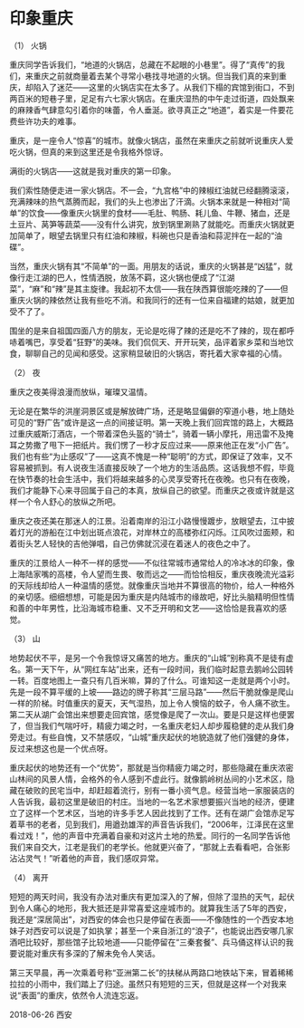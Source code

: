 # 印象重庆

（1） 火锅

重庆同学告诉我们，“地道的火锅店，总藏在不起眼的小巷里”。得了“真传”的我们，来重庆之前就商量着去某个寻常小巷找寻地道的火锅。但当我们真的来到重庆，却陷入了迷茫——这里的火锅店实在太多了。从我们下榻的宾馆到街口，不到两百米的短巷子里，足足有六七家火锅店。在重庆湿热的中午走过街道，四处飘来的麻辣香气肆意勾引着你的味蕾，令人垂涎。欲寻真正之“地道”，着实是一件要花费些许功夫的难事。

重庆，是一座令人“惊喜”的城市。就像火锅店，虽然在来重庆之前就听说重庆人爱吃火锅，但真的来到这里还是令我格外惊讶。

满街的火锅店——这就是我对重庆的第一印象。

我们索性随便走进一家火锅店。不一会，“九宫格”中的辣椒红油就已经翻腾滚滚，充满辣味的热气蒸腾而起，我们的头上也渗出了汗滴。火锅本来就是一种相对“简单”的饮食——像重庆火锅里的食材——毛肚、鸭肠、耗儿鱼、牛鞭、猪血，还是土豆片、莴笋等蔬菜——没有什么讲究，放到锅里涮熟了就能吃。而重庆火锅就更加简单了，眼望去锅里只有红油和辣椒，料碗也只是香油和蒜泥拌在一起的“油碟”。

当然，重庆火锅有其“不简单”的一面。用朋友的话说，重庆的火锅甚是“凶猛”，就像行走江湖的巴人，性情洒脱，放荡不羁，这火锅也便成了“江湖菜”，“麻”和“辣”是其主旋律。我起初不太信——我在陕西算很能吃辣的了——但重庆火锅的辣依然让我有些吃不消。和我同行的还有一位来自福建的姑娘，就更加受不了了。

围坐的是来自祖国四面八方的朋友，无论是吃得了辣的还是吃不了辣的，现在都呼哧着嘴巴，享受着“狂野”的美味。我们侃侃天、开开玩笑，品评着家乡菜和当地饮食，聊聊自己的见闻和感受。这家稍显破旧的火锅店，寄托着大家幸福的心情。

（2） 夜

重庆之夜美得浪漫而放纵，璀璨又温情。

无论是在繁华的洪崖洞景区或是解放碑广场，还是略显偏僻的窄道小巷，地上随处可见的“野广告”或许是这一点的间接证明。第一天晚上我们回宾馆的路上，大概路过重庆威斯汀酒店，一个带着深色头盔的“骑士”，骑着一辆小摩托，用迅雷不及掩耳之势撒了甩下一把纸片。我们愣了一秒才反应过来——原来他正在发“小广告”。我们也有些“为止感叹”了——这真不愧是一种“聪明”的方式，即保证了效率，又不容易被抓到。有人说夜生活直接反映了一个地方的生活品质。这话我想不假，毕竟在快节奏的社会生活中，我们将越来越多的心灵享受寄托在夜晚。也只有在夜晚，我们才能静下心来寻回属于自己的本真，放纵自己的欲望。而重庆之夜或许就是这样一个令人舒心的放纵之所吧。

重庆之夜还美在那迷人的江景。沿着南岸的沿江小路慢慢踱步，放眼望去，江中披着灯光的游船在江中划出斑点浪花，对岸林立的高楼弥红闪烁。江风吹过面颊，和着街头艺人轻快的吉他弹唱，自己仿佛就沉浸在着迷人的夜色之中了。

重庆的江景给人一种不一样的感觉——不似往常城市通常给人的冷冰冰的印象，像上海陆家嘴的高楼，令人望而生畏、敬而远之——而恰恰相反，重庆夜晚流光溢彩的天际线却给人一种温情的感觉。就像重庆当地并不算很高的物价，给人一种格外的亲切感。细细想想，可能是因为重庆是内陆城市的缘故吧，好比头脑精明但性情和善的中年男性，比沿海城市稳重、又不乏开明和文艺——这恰恰是我喜欢的感觉。

（3） 山

地势起伏不平，是另一个令我惊讶又痛苦的地方。重庆的“山城”别称真不是徒有虚名。第一天下午，从“网红车站”出来，还有一段时间，我们临时起意去鹅岭公园转一转。百度地图上一查只有几百米嘛，算的了什么。可谁知这一走就是两个小时。先是一段不算平缓的上坡——路边的牌子称其“三层马路”——然后干脆就像是爬山一样的阶梯。时值重庆的夏天，天气湿热，加上令人懊恼的蚊子，令人痛不欲生。第二天从湖广会馆出来想要走回宾馆，感觉像是爬了一次山。要是只是这样也便罢了，但当我们气喘吁吁，精疲力竭之时，一名重庆老妇人却步履稳健的走从我们身旁走过。有些自愧，又不禁感叹，“山城”重庆起伏的地貌造就了他们强健的身体，反过来想这也是一个优点呀。

重庆起伏的地势还有一个“优势”，那就是当你精疲力竭之时，那些隐藏在重庆浓密山林间的风景人情，会格外的令人感到不虚此行。就像鹅岭树丛间的小艺术区，隐藏在破败的民宅当中，却赶超着流行，别有一番小资气息。经营当地一家服装店的人告诉我，最初这里是破旧的村庄。当地的一名艺术家想要振兴当地的经济，便建立了这样一个艺术区，当地的许多手艺人因此找到了工作。还有在湖广会馆赤足写着草书的老者，见到我们，用遒劲雄浑的声音告诉我们，“2006年，江泽民在这里看过戏！”，他的声音中充满着自豪和对这片土地的热爱。同行的一名同学告诉他我们来自交大，江老是我们的老学长。他就更兴奋了，“那就上去看看吧，合张影沾沾灵气！”听着他的声音，我们感叹异常。

（4） 离开

短短的两天时间，我没有办法对重庆有更加深入的了解，但除了湿热的天气，起伏到令人痛心的地形，我大抵还是非常喜爱这座城市的。就算我生活了5年的西安，我还是“深居简出”，对西安的体会也只是停留在表面——不像随性的一个西安本地妹子对西安可以说是了如执掌；甚至一个来自浙江的“浪子”，也能说出西安哪几家酒吧比较好，那些馆子比较地道——只能停留在“三秦套餐”、兵马俑这样认识的我要说能对重庆有多深的了解未免令人笑话。

第三天早晨，再一次乘着号称“亚洲第二长”的扶梯从两路口地铁站下来，冒着稀稀拉拉的小雨中，我们踏上了归途。虽然只有短短的三天，但就是这样一个对我来说“表面”的重庆，依然令人流连忘返。

2018-06-26 西安
